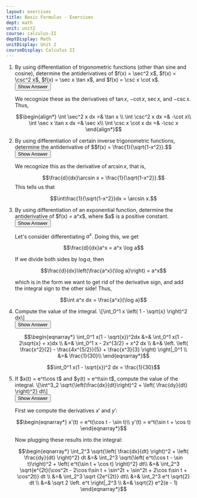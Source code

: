 ```yaml
---
layout: exercises
title: Basic Formulas - Exercises
dept: math
unit: unit2
course: calculus-II
deptDisplay: Math
unitDisplay: Unit 2
courseDisplay: Calculus II
---
```


<ol> 
<li> <div class="exercise"> By using differentiation of trigonometric functions (other than sine and cosine), determine the antiderivatives of $f(x) = \sec^2 x$, $f(x) = \csc^2 x$, $f(x) = \sec x \tan x$, and $f(x) = \csc x \cot x$. 

<div class="answerBox">
<button onclick="myFunction('answer1')" class="answerButton">Show Answer</button>
<div  id="answer1" class="answer" >
    
We recognize these as the derivatives of $\tan x$, $-\cot x$, $\sec x$, and $-\csc x$. Thus, 

$$\begin{align*}
\int \sec^2 x dx =& \tan x \\
\int \csc^2 x dx =& -\cot x\\
\int \sec x \tan x dx =& \sec x\\
\int \csc x \cot x dx =& -\csc x
\end{align*}$$

</div>
</div>
</div>
</li>

<li><div class="exercise"> By using differentiation of certain inverse trigonometric functions, determine the antiderivative of 
$$f(x) = \frac{1}{\sqrt{1-x^2}}.$$

<div class="answerBox">
<button onclick="myFunction('answer2')" class="answerButton">Show Answer</button>
<div  id="answer2" class="answer" >

We recognize this as the derivative of $\arcsin x$, that is, 

$$\frac{d}{dx}\arcsin x = \frac{1}{\sqrt{1-x^2}}.$$
This tells us that

$$\int\frac{1}{\sqrt{1-x^2}}dx = \arcsin x.$$

</div>
</div>
</div>
</li>

<li><div class="exercise"> By using differentiation of an exponential function, determine the antiderivative of $f(x) = a^x$, where $a$ is a positive constant. 

<div class="answerBox">
<button onclick="myFunction('answer3')" class="answerButton">Show Answer</button>
<div  id="answer3" class="answer" >

Let's consider differentiating $a^x$. Doing this, we get

$$\frac{d}{dx}a^x = a^x \log a$$

If we divide both sides by $\log a$, then

$$\frac{d}{dx}\left(\frac{a^x}{\log a}\right) = a^x$$

which is in the form we want to get rid of the derivative sign, and add the integral sign to the other side! Thus, 

$$\int a^x dx = \frac{a^x}{\log a}$$

</div>
</div>
</div>
</li>

<li><div class="exercise"> Compute the value of the integral. 
\[\int_0^1 x \left( 1 - \sqrt{x} \right)^2 dx\]

<div class="answerBox">
<button onclick="myFunction('answer4')" class="answerButton">Show Answer</button>
<div  id="answer4" class="answer" >

$$\begin{eqnarray*}
\int_0^1 x(1 - \sqrt{x})^2dx  &=& \int_0^1 x(1 - 2\sqrt{x}  + x)dx \\
&=& \int_0^1 x - 2x^{3/2} + x^2 dx \\
 &=& \left. \left( \frac{x^2}{2} - \frac{4x^{5/2}}{5} + \frac{x^3}{3} \right) \right|_0^1 \\
 &=& \frac{1}{30}\\
 \end{eqnarray*}$$
 
$$\int_0^1 x(1 - \sqrt{x})^2 dx = \frac{1}{30}$$

</div>
</div>
</div>
</li>

<li><div class="exercise"> If $x(t) = e^t\cos t$ and $y(t) = e^t\sin t$, compute the value of the integral. 
\[\int^3_2 \sqrt{\left(\frac{dx}{dt}\right)^2 + \left( \frac{dy}{dt} \right)^2} dt\]

<div class="answerBox">
<button onclick="myFunction('answer5')" class="answerButton">Show Answer</button>
<div  id="answer5" class="answer" >

First we compute the derivatives $x'$ and $y'$:

$$\begin{eqnarray*}
x'(t) = e^t(\cos t - \sin t)\\
y'(t) = e^t(\sin t + \cos t)
\end{eqnarray*}$$

Now plugging these results into the integral:

$$\begin{eqnarray*}
\int_2^3 \sqrt{\left( \frac{dx}{dt} \right)^2 + \left( \frac{dy}{dt} \right)^2} dt  &=& \int_2^3 \sqrt{\left( e^t(\cos t - \sin t)\right)^2 + \left( e^t(\sin t + \cos t) \right)^2} dt\\
 &=& \int_2^3 \sqrt{e^{2t}(\cos^2t - 2\cos t\sin t + \sin^2t + \sin^2t + 2\cos t\sin t + \cos^2t)} dt \\
&=& \int_2^3 \sqrt {2e^{2t}} dt\\
&=& \int_2^3 e^t \sqrt{2} dt \\
&=& \sqrt 2 \left. e^t \right|_2^3 \\
&=& \sqrt{2} e^2(e - 1)
\end{eqnarray*}$$

</div>
</div>
</div>
</li>

</ol>
